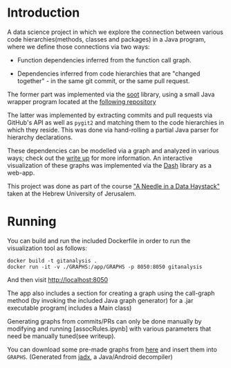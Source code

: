 # Introduction


A data science project in which we explore the connection between various code hierarchies(methods, classes and packages) in a Java program, 
where we define those connections via two ways:

- Function dependencies inferred from the function call graph. 

- Dependencies inferred from code hierarchies that are "changed together" - in the same git commit, or the same pull request.
  
The former part was implemented via the [soot](https://github.com/soot-oss/soot) library, using a small Java wrapper program 
located at the [following repository](https://github.com/huji-proj-needle2021/genCallgraph)

The latter was implemented by extracting commits and pull requests via GitHub's API as well as `pygit2` and matching them to the code hierarchies in which they reside. 
This was done via hand-rolling a partial Java parser for hierarchy declarations.


These dependencies can be modelled via a graph and analyzed in various ways; check out the [write up](writeup.pdf) for more information.
An interactive visualization of these graphs was implemented via the [Dash](https://plotly.com/dash/) library as a web-app.

This project was done as part of the course ["A Needle in a Data Haystack"](https://shnaton.huji.ac.il/index.php/NewSyl/67978/2/2022/) taken at the Hebrew University of Jerusalem.

# Running

You can build and run the included Dockerfile in order to run the visualization tool as follows:

```shell
docker build -t gitanalysis .
docker run -it -v ./GRAPHS:/app/GRAPHS -p 8050:8050 gitanalysis 
```


And then visit [http://localhost:8050](http://localhost:8050)

The app also includes a section for creating a graph using the call-graph method 
(by invoking the included Java graph generator) for a .jar executable program(
includes a Main class)

Generating graphs from commits/PRs can only be done manually by modifying and running [assocRules.ipynb] with various parameters that need be manually tuned(see writeup).

You can download some pre-made graphs from [here](https://drive.google.com/drive/folders/184gUj24y5Oxlf_I7HUooMdVrkMLCT23t) and insert them into `GRAPHS`. (Generated from [jadx](https://github.com/skylot/jadx), a Java/Android decompiler)